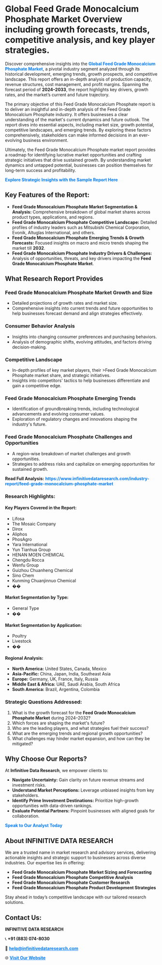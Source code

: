 <h1>Global Feed Grade Monocalcium Phosphate Market Overview including growth forecasts, trends, competitive analysis, and key player strategies.</h1>
<p>
Discover comprehensive insights into the 
<a href="https://www.infinitivedataresearch.com/industry-report/feed-grade-monocalcium-phosphate-market" rel="dofollow" style="color: #007BFF; text-decoration: none;"><strong>Global Feed Grade Monocalcium Phosphate Market</strong></a>, a pivotal industry segment analyzed through its historical development, emerging trends, growth prospects, and competitive landscape. This report offers an in-depth analysis of production capacity, revenue structures, cost management, and profit margins. Spanning the forecast period of <strong>2024–2033</strong>, the report highlights key drivers, growth rates, and the market’s current and future trajectory.
</p>
<p>
The primary objective of this Feed Grade Monocalcium Phosphate report is to deliver an insightful and in-depth analysis of the Feed Grade Monocalcium Phosphate industry. It offers businesses a clear understanding of the market's current dynamics and future outlook. The report dives into essential aspects, including market size, growth potential, competitive landscapes, and emerging trends. By exploring these factors comprehensively, stakeholders can make informed decisions in an ever-evolving business environment.
</p>
<p>
Ultimately, the Feed Grade Monocalcium Phosphate market report provides a roadmap for identifying lucrative market opportunities and crafting strategic initiatives that drive sustained growth. By understanding market dynamics and untapped potential, businesses can position themselves for long-term success and profitability.
</p>
<p>
<a href="https://www.infinitivedataresearch.com/request-sample/reportId=108264" style="color: #007BFF; text-decoration: none;"><strong>Explore Strategic Insights with the Sample Report Here</strong></a>
</p>

<h2>Key Features of the Report:</h2>
<ul>
<li><strong>Feed Grade Monocalcium Phosphate Market Segmentation & Analysis:</strong> Comprehensive breakdown of global market shares across product types, applications, and regions.</li>
<li><strong>Feed Grade Monocalcium Phosphate Competitive Landscape:</strong> Detailed profiles of industry leaders such as Mitsubishi Chemical Corporation, Evonik, Altuglas International, and others.</li>
<li><strong>Feed Grade Monocalcium Phosphate Emerging Trends & Growth Forecasts:</strong> Focused insights on macro and micro trends shaping the market till <strong>2032</strong>.</li>
<li><strong>Feed Grade Monocalcium Phosphate Industry Drivers & Challenges:</strong> Analysis of opportunities, threats, and key drivers impacting the <strong>Feed Grade Monocalcium Phosphate Market</strong>.</li>
</ul>

<h2>What Research Report Provides</h2>
<h3>Feed Grade Monocalcium Phosphate Market Growth and Size</h3>
<ul>
<li>Detailed projections of growth rates and market size.</li>
<li>Comprehensive insights into current trends and future opportunities to help businesses forecast demand and align strategies effectively.</li>
</ul>

<h3>Consumer Behavior Analysis</h3>
<ul>
<li>Insights into changing consumer preferences and purchasing behaviors.</li>
<li>Analysis of demographic shifts, evolving attitudes, and factors driving decision-making.</li>
</ul>

<h3>Competitive Landscape</h3>
<ul>
<li>In-depth profiles of key market players, their >Feed Grade Monocalcium Phosphate market share, and strategic initiatives.</li>
<li>Insights into competitors' tactics to help businesses differentiate and gain a competitive edge.</li>
</ul>

<h3>Feed Grade Monocalcium Phosphate Emerging Trends</h3>
<ul>
<li>Identification of groundbreaking trends, including technological advancements and evolving consumer values.</li>
<li>Exploration of regulatory changes and innovations shaping the industry's future.</li>
</ul>

<h3>Feed Grade Monocalcium Phosphate Challenges and Opportunities</h3>
<ul>
<li>A region-wise breakdown of market challenges and growth opportunities.</li>
<li>Strategies to address risks and capitalize on emerging opportunities for sustained growth.</li>
</ul>
<p><strong>Read Full Analysis:</strong> <a href="https://www.infinitivedataresearch.com/industry-report/feed-grade-monocalcium-phosphate-market" rel="dofollow" style="color: #007BFF; text-decoration: none;"><strong>https://www.infinitivedataresearch.com/industry-report/feed-grade-monocalcium-phosphate-market</strong></a></p>
<h3>Research Highlights:</h3>
<h4>Key Players Covered in the Report:</h4>
<ul><li>Lifosa</li><li>The Mosaic Company</li><li>Dirox</li><li>Aliphos</li><li>PhosAgro</li><li>Yara International</li><li>Yun Tianhua Group</li><li>HENAN MOEN CHEMICAL</li><li>Chengdu Rocca</li><li>Wenfu Group</li><li>Guizhou Chuanheng Chemical</li><li>Sino Chem</li><li>Kunming Chuanjinnuo Chemical</li><li>��</li></ul>
<h4>Market Segmentation by Type:</h4>
<ul><li>General Type</li><li>��</li></ul>
<h4>Market Segmentation by Application:</h4>
<ul><li>Poultry</li><li>Livestock</li><li>��</li></ul>

<h4>Regional Analysis:</h4>
<ul>
<li><strong>North America:</strong> United States, Canada, Mexico</li>
<li><strong>Asia-Pacific:</strong> China, Japan, India, Southeast Asia</li>
<li><strong>Europe:</strong> Germany, UK, France, Italy, Russia</li>
<li><strong>Middle East & Africa:</strong> UAE, Saudi Arabia, South Africa</li>
<li><strong>South America:</strong> Brazil, Argentina, Colombia</li>
</ul>

<h3>Strategic Questions Addressed:</h3>
<ol>
<li>What is the growth forecast for the <strong>Feed Grade Monocalcium Phosphate Market</strong> during 2024–2032?</li>
<li>Which forces are shaping the market's future?</li>
<li>Who are the leading players, and what strategies fuel their success?</li>
<li>What are the emerging trends and regional growth opportunities?</li>
<li>What challenges may hinder market expansion, and how can they be mitigated?</li>
</ol>

<h2>Why Choose Our Reports?</h2>
<p>At <strong>Infinitive Data Research</strong>, we empower clients to:</p>
<ul>
<li><strong>Navigate Uncertainty:</strong> Gain clarity on future revenue streams and investment risks.</li>
<li><strong>Understand Market Perceptions:</strong> Leverage unbiased insights from key stakeholders.</li>
<li><strong>Identify Prime Investment Destinations:</strong> Prioritize high-growth opportunities with data-driven rankings.</li>
<li><strong>Evaluate Potential Partners:</strong> Pinpoint businesses with aligned goals for collaboration.</li>
</ul>
<p><a href="https://www.infinitivedataresearch.com/industry-report/feed-grade-monocalcium-phosphate-market" rel="dofollow" style="color: #007BFF; text-decoration: none;"><strong>Speak to Our Analyst Today</strong></a></p>

<h2>About INFINITIVE DATA RESEARCH</h2>
<p>We are a trusted name in market research and advisory services, delivering actionable insights and strategic support to businesses across diverse industries. Our expertise lies in offering:</p>
<ul>
<li><strong>Feed Grade Monocalcium Phosphate Market Sizing and Forecasting</strong></li>
<li><strong>Feed Grade Monocalcium Phosphate Competitive Analysis</strong></li>
<li><strong>Feed Grade Monocalcium Phosphate Customer Research</strong></li>
<li><strong>Feed Grade Monocalcium Phosphate Product Development Strategies</strong></li>
</ul>
<p>Stay ahead in today’s competitive landscape with our tailored research solutions.</p>

<h2>Contact Us:</h2>
<p><strong>INFINITIVE DATA RESEARCH</strong></p>
<p>📞 <strong>+91 (883) 074-8030</strong></p>
<p>📧 <strong><a href="mailto:help@infinitivedataresearch.com" style="color: #007BFF;">help@infinitivedataresearch.com</a></strong></p>
<p>🌐 <strong><a href="https://www.infinitivedataresearch.com" rel="dofollow" style="color: #007BFF;">Visit Our Website</a></strong></p>